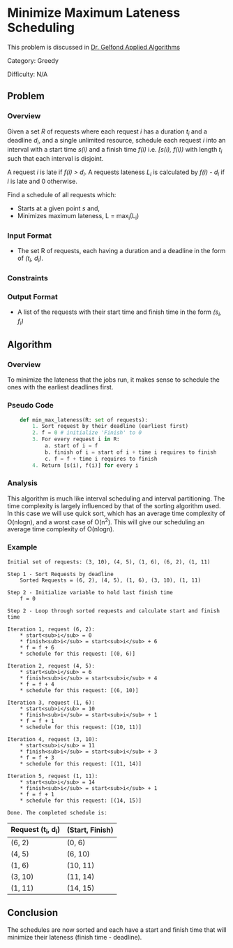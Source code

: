 # Minimize Maximum Lateness Scheduling

This problem is discussed in [Dr. Gelfond Applied Algorithms](http://redwood.cs.ttu.edu/~mgelfond/FALL-2012/slides.pdf)

Category: Greedy

Difficulty: N/A

## Problem
### Overview
Given a set _R_ of requests where each request _i_ has a duration _t<sub>i</sub>_ and a deadline
_d<sub>i</sub>_, and a single unlimited resource, schedule each request _i_ into an interval with
a start time _s(i)_ and a finish time _f(i)_ i.e. _[s(i), f(i))_ with length _t<sub>i</sub>_ such
that each interval is disjoint.

A request _i_ is late if _f(i) > d<sub>i</sub>_. A requests lateness _L<sub>i</sub>_ is calculated by
_f(i) - d<sub>i</sub>_ if _i_ is late and 0 otherwise.

Find a schedule of all requests which:
- Starts at a given point _s_ and,
- Minimizes maximum lateness, L = max<sub>i</sub>(L<sub>i</sub>)


### Input Format
- The set R of requests, each having a duration and a deadline in the form of _(t<sub>i</sub>, d<sub>i</sub>)_.
### Constraints


### Output Format
- A list of the requests with their start time and finish time in the form _(s<sub>i</sub>, f<sub>i</sub>)_

## Algorithm
### Overview
To minimize the lateness that the jobs run, it makes sense to schedule the ones with the earliest deadlines first.

### Pseudo Code

```Python
    def min_max_lateness(R: set of requests):
        1. Sort request by their deadline (earliest first)
        2. f = 0 # initialize 'Finish' to 0
        3. For every request i in R:
            a. start of i = f
            b. finish of i = start of i + time i requires to finish
            c. f = f + time i requires to finish
        4. Return [s(i), f(i)] for every i
```

### Analysis
This algorithm is much like interval scheduling and interval partitioning. The time complexity is largely influenced by that of the
sorting algorithm used. In this case we will use quick sort, which has an average time complexity of O(nlogn), and a worst case of O(n<sup>2</sup>).
This will give our scheduling an average time complexity of O(nlogn).


### Example

    Initial set of requests: (3, 10), (4, 5), (1, 6), (6, 2), (1, 11)

    Step 1 - Sort Requests by deadline
        Sorted Requests = (6, 2), (4, 5), (1, 6), (3, 10), (1, 11)

    Step 2 - Initialize variable to hold last finish time
        f = 0

    Step 2 - Loop through sorted requests and calculate start and finish time

    Iteration 1, request (6, 2):
        * start<sub>i</sub> = 0
        * finish<sub>i</sub> = start<sub>i</sub> + 6
        * f = f + 6
        * schedule for this request: [(0, 6)]

    Iteration 2, request (4, 5):
        * start<sub>i</sub> = 6
        * finish<sub>i</sub> = start<sub>i</sub> + 4
        * f = f + 4
        * schedule for this request: [(6, 10)]

    Iteration 3, request (1, 6):
        * start<sub>i</sub> = 10
        * finish<sub>i</sub> = start<sub>i</sub> + 1
        * f = f + 1
        * schedule for this request: [(10, 11)]

    Iteration 4, request (3, 10):
        * start<sub>i</sub> = 11
        * finish<sub>i</sub> = start<sub>i</sub> + 3
        * f = f + 3
        * schedule for this request: [(11, 14)]

    Iteration 5, request (1, 11):
        * start<sub>i</sub> = 14
        * finish<sub>i</sub> = start<sub>i</sub> + 1
        * f = f + 1
        * schedule for this request: [(14, 15)]

    Done. The completed schedule is:

| Request (t<sub>i</sub>, d<sub>i</sub>)  | (Start, Finish)  |
|----|--------------|
| (6, 2) | (0, 6) |
| (4, 5) | (6, 10) |
| (1, 6) | (10, 11) |
| (3, 10) | (11, 14) |
| (1, 11) | (14, 15) |


## Conclusion
The schedules are now sorted and each have a start and finish time that will minimize their lateness (finish time - deadline).

